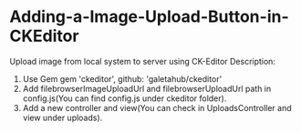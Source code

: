 # Adding-a-Image-Upload-Button-in-CKEditor
Upload image from local system to server using CK-Editor
Description:
1) Use Gem gem 'ckeditor', github: 'galetahub/ckeditor'
2) Add filebrowserImageUploadUrl and filebrowserUploadUrl path in config.js(You can find config.js under ckeditor folder).
3) Add a new controller and view(You can check in UploadsController and view under uploads).
